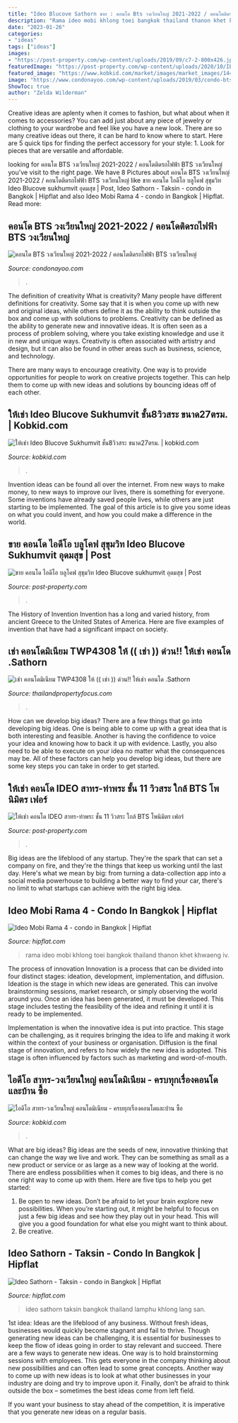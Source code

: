 ```yaml
---
title: "Ideo Blucove Sathorn ขาย : คอนโด Bts วงเวียนใหญ่ 2021-2022 / คอนโดติดรถไฟฟ้า Bts วงเวียนใหญ่"
description: "Rama ideo mobi khlong toei bangkok thailand thanon khet khwaeng iv"
date: "2023-01-26"
categories:
- "ideas"
tags: ["ideas"]
images:
- "https://post-property.com/wp-content/uploads/2019/09/c7-2-800x426.jpg"
featuredImage: "https://post-property.com/wp-content/uploads/2020/10/IB-04-100.jpg"
featured_image: "https://www.kobkid.com/market/images/market_images/144709/f0837d9a5d97393.jpg"
image: "https://www.condonayoo.com/wp-content/uploads/2019/03/condo-bts-wongwian-yai.jpg"
ShowToc: true
author: "Zelda Wilderman"
---
```



Creative ideas are aplenty when it comes to fashion, but what about when it comes to accessories? You can add just about any piece of jewelry or clothing to your wardrobe and feel like you have a new look. There are so many creative ideas out there, it can be hard to know where to start. Here are 5 quick tips for finding the perfect accessory for your style: 1. Look for pieces that are versatile and affordable.

	

		
looking for คอนโด BTS วงเวียนใหญ่ 2021-2022 / คอนโดติดรถไฟฟ้า BTS วงเวียนใหญ่ you've visit to the right page. We have 8 Pictures about คอนโด BTS วงเวียนใหญ่ 2021-2022 / คอนโดติดรถไฟฟ้า BTS วงเวียนใหญ่ like ขาย คอนโด ไอดีโอ บลูโคฟ สุขุมวิท Ideo Blucove sukhumvit อุดมสุข | Post, Ideo Sathorn - Taksin - condo in Bangkok | Hipflat and also Ideo Mobi Rama 4 - condo in Bangkok | Hipflat. Read more:
		
    
## คอนโด BTS วงเวียนใหญ่ 2021-2022 / คอนโดติดรถไฟฟ้า BTS วงเวียนใหญ่

<img loading=lazy src="https://www.condonayoo.com/wp-content/uploads/2019/03/condo-bts-wongwian-yai.jpg" onerror="this.onerror=null;this.src='https://tse1.mm.bing.net/th?id=OIP.Vpx0InaXPRk0nNq5XMOSswHaEK&amp;pid=15.1';" alt="คอนโด BTS วงเวียนใหญ่ 2021-2022 / คอนโดติดรถไฟฟ้า BTS วงเวียนใหญ่">

_Source: condonayoo.com_

>. 

	

The definition of creativity
What is creativity? Many people have different definitions for creativity. Some say that it is when you come up with new and original ideas, while others define it as the ability to think outside the box and come up with solutions to problems.
Creativity can be defined as the ability to generate new and innovative ideas. It is often seen as a process of problem solving, where you take existing knowledge and use it in new and unique ways. Creativity is often associated with artistry and design, but it can also be found in other areas such as business, science, and technology.

There are many ways to encourage creativity. One way is to provide opportunities for people to work on creative projects together. This can help them to come up with new ideas and solutions by bouncing ideas off of each other.

    
## ให้เช่า Ideo Blucove Sukhumvit ชั้น8วิวสระ ขนาด27ตรม. | Kobkid.com

<img loading=lazy src="https://www.kobkid.com/market/images/market_images/144709/f0837d9a5d97393.jpg" onerror="this.onerror=null;this.src='https://tse2.mm.bing.net/th?id=OIP.P_K6WDxF6e4kkgBexHbKEwHaEU&amp;pid=15.1';" alt="ให้เช่า Ideo Blucove Sukhumvit ชั้น8วิวสระ ขนาด27ตรม. | kobkid.com">

_Source: kobkid.com_

>. 

	

Invention ideas can be found all over the internet. From new ways to make money, to new ways to improve our lives, there is something for everyone. Some inventions have already saved people lives, while others are just starting to be implemented. The goal of this article is to give you some ideas on what you could invent, and how you could make a difference in the world.

    
## ขาย คอนโด ไอดีโอ บลูโคฟ สุขุมวิท Ideo Blucove Sukhumvit อุดมสุข | Post

<img loading=lazy src="https://post-property.com/wp-content/uploads/2020/10/IB-04-100.jpg" onerror="this.onerror=null;this.src='https://tse1.mm.bing.net/th?id=OIP.X9jJi3G9aoKaI5cUOyU9pQHaFU&amp;pid=15.1';" alt="ขาย คอนโด ไอดีโอ บลูโคฟ สุขุมวิท Ideo Blucove sukhumvit อุดมสุข | Post">

_Source: post-property.com_

>. 

	

The History of Invention
Invention has a long and varied history, from ancient Greece to the United States of America. Here are five examples of invention that have had a significant impact on society.

    
## เช่า คอนโดมิเนียม TWP4308 ให้ (( เช่า )) ด่วน!! ให้เช่า คอนโด .Sathorn

<img loading=lazy src="https://www.thailandpropertyfocus.com/property/Image/Upload/Additional/Condominium/20201118105051314.jpg" onerror="this.onerror=null;this.src='https://tse2.mm.bing.net/th?id=OIP.apdAZj54arRaLJgLZ8IwBwHaFj&amp;pid=15.1';" alt="เช่า คอนโดมิเนียม TWP4308 ให้ (( เช่า )) ด่วน!! ให้เช่า คอนโด .Sathorn">

_Source: thailandpropertyfocus.com_

>. 

	

How can we develop big ideas?
There are a few things that go into developing big ideas. One is being able to come up with a great idea that is both interesting and feasible. Another is having the confidence to voice your idea and knowing how to back it up with evidence. Lastly, you also need to be able to execute on your idea no matter what the consequences may be. All of these factors can help you develop big ideas, but there are some key steps you can take in order to get started.

    
## ให้เช่า คอนโด IDEO สาทร-ท่าพระ ชั้น 11 วิวสระ ใกล้ BTS โพนิมิตร เฟอร์

<img loading=lazy src="https://post-property.com/wp-content/uploads/2019/09/c7-2-800x426.jpg" onerror="this.onerror=null;this.src='https://tse1.mm.bing.net/th?id=OIP.LtrAcouJ7QAvA1ttu-WhpwHaD8&amp;pid=15.1';" alt="ให้เช่า คอนโด IDEO สาทร-ท่าพระ ชั้น 11 วิวสระ ใกล้ BTS โพนิมิตร เฟอร์">

_Source: post-property.com_

>. 

	

Big ideas are the lifeblood of any startup. They're the spark that can set a company on fire, and they're the things that keep us working until the last day. Here's what we mean by big: from turning a data-collection app into a social media powerhouse to building a better way to find your car, there's no limit to what startups can achieve with the right big idea.

    
## Ideo Mobi Rama 4 - Condo In Bangkok | Hipflat

<img loading=lazy src="https://files.hipcdn.com/photos/thailand/5599801870726f1f3600015d/5a8d1bdea12eda46a2002169/ideo-mobi-rama-4-condo-khlong-toei-5a8d1c75a12eda5fba0000f1_full.jpg" onerror="this.onerror=null;this.src='https://tse3.mm.bing.net/th?id=OIP.AJpYD8gYNmIjHKQF7rraXgHaEf&amp;pid=15.1';" alt="Ideo Mobi Rama 4 - condo in Bangkok | Hipflat">

_Source: hipflat.com_

>rama ideo mobi khlong toei bangkok thailand thanon khet khwaeng iv. 

	

The process of innovation
Innovation is a process that can be divided into four distinct stages: ideation, development, implementation, and diffusion.
Ideation is the stage in which new ideas are generated. This can involve brainstorming sessions, market research, or simply observing the world around you. Once an idea has been generated, it must be developed. This stage includes testing the feasibility of the idea and refining it until it is ready to be implemented.

Implementation is when the innovative idea is put into practice. This stage can be challenging, as it requires bringing the idea to life and making it work within the context of your business or organisation. Diffusion is the final stage of innovation, and refers to how widely the new idea is adopted. This stage is often influenced by factors such as marketing and word-of-mouth.

    
## ไอดีโอ สาทร-วงเวียนใหญ่ คอนโดมิเนียม - ครบทุกเรื่องคอนโดและบ้าน ซื้อ

<img loading=lazy src="https://www.kobkid.com/images/condo_images/1818/0bf9ad7145acc27.jpg" onerror="this.onerror=null;this.src='https://tse4.mm.bing.net/th?id=OIP.lrNUBHRxvypWjco_B5tWVAHaFP&amp;pid=15.1';" alt="ไอดีโอ สาทร-วงเวียนใหญ่ คอนโดมิเนียม - ครบทุกเรื่องคอนโดและบ้าน ซื้อ">

_Source: kobkid.com_

>. 

	

What are big ideas?
Big ideas are the seeds of new, innovative thinking that can change the way we live and work. They can be something as small as a new product or service or as large as a new way of looking at the world. There are endless possibilities when it comes to big ideas, and there is no one right way to come up with them. Here are five tips to help you get started: 
1. Be open to new ideas. Don’t be afraid to let your brain explore new possibilities. When you’re starting out, it might be helpful to focus on just a few big ideas and see how they play out in your head. This will give you a good foundation for what else you might want to think about. 
2. Be creative.

    
## Ideo Sathorn - Taksin - Condo In Bangkok | Hipflat

<img loading=lazy src="https://files.hipcdn.com/photos/thailand/bangkok/5119b832ef23779a6100092c/ideo-sathorn-taksin-condo-bangkok-596ec387b8a1bc5be90020a9_full.jpg" onerror="this.onerror=null;this.src='https://tse4.mm.bing.net/th?id=OIP.a3PZ8HJEbMW98ck7-iwj4gHaE3&amp;pid=15.1';" alt="Ideo Sathorn - Taksin - condo in Bangkok | Hipflat">

_Source: hipflat.com_

>ideo sathorn taksin bangkok thailand lamphu khlong lang san. 

	

1st idea:
Ideas are the lifeblood of any business. Without fresh ideas, businesses would quickly become stagnant and fail to thrive. Though generating new ideas can be challenging, it is essential for businesses to keep the flow of ideas going in order to stay relevant and succeed.
There are a few ways to generate new ideas. One way is to hold brainstorming sessions with employees. This gets everyone in the company thinking about new possibilities and can often lead to some great concepts. Another way to come up with new ideas is to look at what other businesses in your industry are doing and try to improve upon it. Finally, don’t be afraid to think outside the box – sometimes the best ideas come from left field.

If you want your business to stay ahead of the competition, it is imperative that you generate new ideas on a regular basis.


